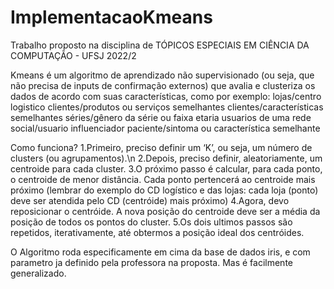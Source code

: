 # ImplementacaoKmeans
Trabalho proposto na disciplina de TÓPICOS ESPECIAIS EM CIÊNCIA DA COMPUTAÇÃO - UFSJ 2022/2

Kmeans é um algoritmo de aprendizado não supervisionado (ou seja, que não precisa de inputs de confirmação externos) que avalia e clusteriza os dados de acordo com suas características, como por exemplo:
  lojas/centro logistico
  clientes/produtos ou serviços semelhantes
  clientes/características semelhantes
  séries/gênero da série ou faixa etaria
  usuarios de uma rede social/usuario influenciador
  paciente/sintoma ou característica semelhante
  
  Como funciona?
1.Primeiro, preciso definir um ‘K’, ou seja, um número de clusters (ou agrupamentos).\n
2.Depois, preciso definir, aleatoriamente, um centroide para cada cluster.
3.O próximo passo é calcular, para cada ponto, o centroide de menor distância. Cada ponto pertencerá ao centroide mais próximo (lembrar do exemplo do CD logístico e das lojas: cada loja (ponto) deve ser atendida pelo CD (centróide) mais próximo)
4.Agora, devo reposicionar o centróide. A nova posição do centroide deve ser a média da posição de todos os pontos do cluster.
5.Os dois ultimos passos são repetidos, iterativamente, até obtermos a posição ideal dos centróides.

O Algoritmo roda especificamente em cima da base de dados iris, e com parametro ja definido pela professora na proposta. Mas é facilmente generalizado.
